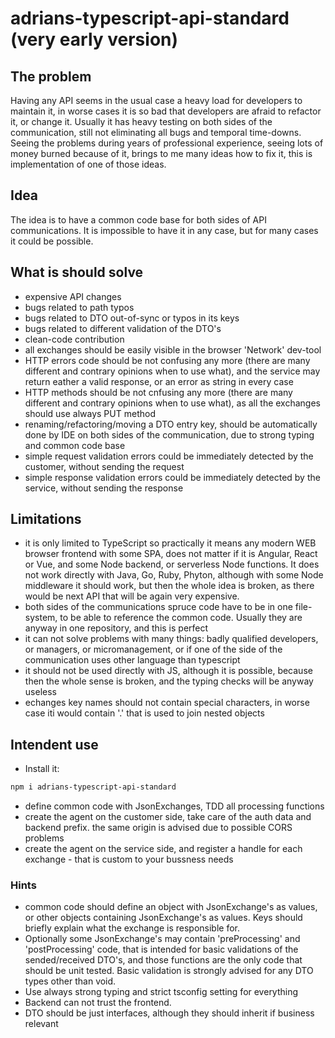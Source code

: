 # adrians-typescript-api-standard (very early version)
## The problem
Having any API seems in the usual case a heavy load for developers to maintain it, in worse cases it is so bad that developers are afraid to refactor it, or change it. Usually it has heavy testing on both sides of the communication, still not eliminating all bugs and temporal time-downs. Seeing the problems during years of professional experience, seeing lots of money burned because of it, brings to me many ideas how to fix it, this is implementation of one of those ideas. 

## Idea
The idea is to have a common code base for both sides of API communications. It is impossible to have it in any case, but for many cases it could be possible.

## What is should solve
- expensive API changes
- bugs related to path typos
- bugs related to DTO out-of-sync or typos in its keys
- bugs related to different validation of the DTO's
- clean-code contribution
- all exchanges should be easily visible in the browser 'Network' dev-tool
- HTTP errors code should be not confusing any more (there are many different and contrary opinions when to use what), and the service may return eather a valid response, or an error as string in every case
- HTTP methods should be not cnfusing any more (there are many different and contrary opinions when to use what), as all the exchanges should use always PUT method
- renaming/refactoring/moving a DTO entry key, should be automatically done by IDE on both sides of the communication, due to strong typing and common code base
- simple request validation errors could be immediately detected by the customer, without sending the request
- simple response validation errors could be immediately detected by the service, without sending the response


## Limitations
- it is only limited to TypeScript so practically it means any modern WEB browser frontend with some SPA, does not matter if it is Angular, React or Vue, and some Node backend, or serverless Node functions. It does not work directly with Java, Go, Ruby, Phyton, although with some Node middleware it should work, but then the whole idea is broken, as there would be next API that will be again very expensive. 
- both sides of the communications spruce code have to be in one file-system, to be able to reference the common code. Usually they are anyway in one repository, and this is perfect
- it can not solve problems with many things: badly qualified developers, or managers, or micromanagement, or if one of the side of the communication uses other language than typescript
- it should not be used directly with JS, although it is possible, because then the whole sense is broken, and the typing checks will be anyway useless
- echanges key names should not contain special characters, in worse case iti would contain '.' that is used to join nested objects


## Intendent use
- Install it:
```sh
npm i adrians-typescript-api-standard
```
- define common code with JsonExchanges, TDD all processing functions
- create the agent on the customer side, take care of the auth data and backend prefix. the same origin is advised due to possible CORS problems
- create the agent on the service side, and register a handle for each exchange - that is custom to your bussness needs


### Hints
- common code should define an object with JsonExchange's as values, or other objects containing JsonExchange's as values. Keys should briefly explain what the exchange is responsible for.
- Optionally some JsonExchange's may contain 'preProcessing' and 'postProcessing' code, that is intended for basic validations of the sended/received DTO's, and those functions are the only code that should be unit tested. Basic validation is strongly advised for any DTO types other than void.
- Use always strong typing and strict tsconfig setting for everything
- Backend can not trust the frontend.
- DTO should be just interfaces, although they should inherit if business relevant
